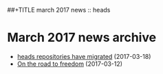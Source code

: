 ##+TITLE march 2017 news :: heads

March 2017 news archive
==========================

* [heads repositories have migrated](repo-migration.html) (2017-03-18)
* [On the road to freedom](on-the-road-to-freedom.html) (2017-03-12)
